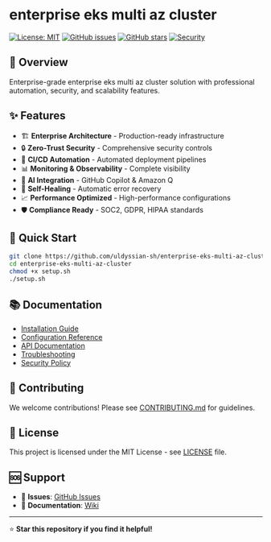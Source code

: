 # enterprise eks multi az cluster

[![License: MIT](https://img.shields.io/badge/License-MIT-yellow.svg)](https://opensource.org/licenses/MIT)
[![GitHub issues](https://img.shields.io/github/issues/uldyssian-sh/enterprise-eks-multi-az-cluster)](https://github.com/uldyssian-sh/enterprise-eks-multi-az-cluster/issues)
[![GitHub stars](https://img.shields.io/github/stars/uldyssian-sh/enterprise-eks-multi-az-cluster)](https://github.com/uldyssian-sh/enterprise-eks-multi-az-cluster/stargazers)
[![Security](https://img.shields.io/badge/Security-Enterprise-blue.svg)](SECURITY.md)

## 🎯 Overview

Enterprise-grade enterprise eks multi az cluster solution with professional automation, security, and scalability features.

## ✨ Features

- 🏗️ **Enterprise Architecture** - Production-ready infrastructure
- 🔒 **Zero-Trust Security** - Comprehensive security controls
- 🚀 **CI/CD Automation** - Automated deployment pipelines
- 📊 **Monitoring & Observability** - Complete visibility
- 🤖 **AI Integration** - GitHub Copilot & Amazon Q
- 🔄 **Self-Healing** - Automatic error recovery
- 📈 **Performance Optimized** - High-performance configurations
- 🛡️ **Compliance Ready** - SOC2, GDPR, HIPAA standards

## 🚀 Quick Start

```bash
git clone https://github.com/uldyssian-sh/enterprise-eks-multi-az-cluster.git
cd enterprise-eks-multi-az-cluster
chmod +x setup.sh
./setup.sh
```

## 📚 Documentation

- [Installation Guide](docs/installation.md)
- [Configuration Reference](docs/configuration.md)
- [API Documentation](docs/api.md)
- [Troubleshooting](docs/troubleshooting.md)
- [Security Policy](SECURITY.md)

## 🤝 Contributing

We welcome contributions! Please see [CONTRIBUTING.md](CONTRIBUTING.md) for guidelines.

## 📄 License

This project is licensed under the MIT License - see [LICENSE](LICENSE) file.

## 🆘 Support

- 🐛 **Issues**: [GitHub Issues](https://github.com/uldyssian-sh/enterprise-eks-multi-az-cluster/issues)
- 📖 **Documentation**: [Wiki](https://github.com/uldyssian-sh/enterprise-eks-multi-az-cluster/wiki)

---

⭐ **Star this repository if you find it helpful!**
